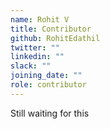 ```yaml
---
name: Rohit V
title: Contributor
github: RohitEdathil
twitter: ""
linkedin: ""
slack: ""
joining_date: ""
role: contributor
---
```


Still waiting for this
